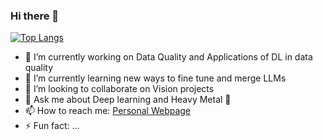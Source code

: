 ### Hi there 👋

<!--
[![Prajwal's GitHub stats](https://github-readme-stats.vercel.app/api?username=prajwalsood&count_private=true&show_icons=true&theme=radical)](https://github.com/anuraghazra/github-readme-stats)
-->
[![Top Langs](https://github-readme-stats.vercel.app/api/top-langs/?username=prajwalsood&theme=radical)](https://github.com/anuraghazra/github-readme-stats)

- 🔭 I’m currently working on Data Quality and Applications of DL in data quality
- 🌱 I’m currently learning new ways to fine tune and merge LLMs
- 👯 I’m looking to collaborate on Vision projects
- 💬 Ask me about Deep learning and Heavy Metal :guitar:
- 📫 How to reach me: [Personal Webpage](https://www.amlohapps.co.in/prajwalsood)
- ⚡ Fun fact: ...

<!--
**PrajwalSood/PrajwalSood** is a ✨ _special_ ✨ repository because its `README.md` (this file) appears on your GitHub profile.

Here are some ideas to get you started:

- 🔭 I’m currently working on ...
- 🌱 I’m currently learning ...
- 👯 I’m looking to collaborate on ...
- 🤔 I’m looking for help with ...
- 💬 Ask me about ...
- 📫 How to reach me: ...
- 😄 Pronouns: ...
- ⚡ Fun fact: ...
-->
